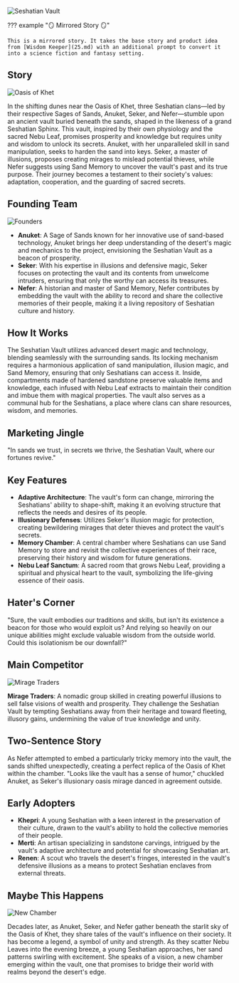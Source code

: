 ![Seshatian Vault](../assets/26a.webp)

??? example "🪞 Mirrored Story 🪞"

    This is a mirrored story. It takes the base story and product idea from [Wisdom Keeper](25.md) with an additional prompt to convert it into a science fiction and fantasy setting.

## Story

![Oasis of Khet](../assets/26d.webp)

In the shifting dunes near the Oasis of Khet, three Seshatian clans—led by their respective Sages of Sands, Anuket, Seker, and Nefer—stumble upon an ancient vault buried beneath the sands, shaped in the likeness of a grand Seshatian Sphinx. This vault, inspired by their own physiology and the sacred Nebu Leaf, promises prosperity and knowledge but requires unity and wisdom to unlock its secrets. Anuket, with her unparalleled skill in sand manipulation, seeks to harden the sand into keys. Seker, a master of illusions, proposes creating mirages to mislead potential thieves, while Nefer suggests using Sand Memory to uncover the vault's past and its true purpose. Their journey becomes a testament to their society's values: adaptation, cooperation, and the guarding of sacred secrets.

## Founding Team

![Founders](../assets/26b.webp)

- **Anuket**: A Sage of Sands known for her innovative use of sand-based technology, Anuket brings her deep understanding of the desert's magic and mechanics to the project, envisioning the Seshatian Vault as a beacon of prosperity.
- **Seker**: With his expertise in illusions and defensive magic, Seker focuses on protecting the vault and its contents from unwelcome intruders, ensuring that only the worthy can access its treasures.
- **Nefer**: A historian and master of Sand Memory, Nefer contributes by embedding the vault with the ability to record and share the collective memories of their people, making it a living repository of Seshatian culture and history.

## How It Works

The Seshatian Vault utilizes advanced desert magic and technology, blending seamlessly with the surrounding sands. Its locking mechanism requires a harmonious application of sand manipulation, illusion magic, and Sand Memory, ensuring that only Seshatians can access it. Inside, compartments made of hardened sandstone preserve valuable items and knowledge, each infused with Nebu Leaf extracts to maintain their condition and imbue them with magical properties. The vault also serves as a communal hub for the Seshatians, a place where clans can share resources, wisdom, and memories.

## Marketing Jingle

"In sands we trust, in secrets we thrive, the Seshatian Vault, where our fortunes revive."

## Key Features

- **Adaptive Architecture**: The vault's form can change, mirroring the Seshatians' ability to shape-shift, making it an evolving structure that reflects the needs and desires of its people.
- **Illusionary Defenses**: Utilizes Seker's illusion magic for protection, creating bewildering mirages that deter thieves and protect the vault's secrets.
- **Memory Chamber**: A central chamber where Seshatians can use Sand Memory to store and revisit the collective experiences of their race, preserving their history and wisdom for future generations.
- **Nebu Leaf Sanctum**: A sacred room that grows Nebu Leaf, providing a spiritual and physical heart to the vault, symbolizing the life-giving essence of their oasis.

## Hater's Corner

"Sure, the vault embodies our traditions and skills, but isn't its existence a beacon for those who would exploit us? And relying so heavily on our unique abilities might exclude valuable wisdom from the outside world. Could this isolationism be our downfall?"

## Main Competitor

![Mirage Traders](../assets/26c.webp)

**Mirage Traders**: A nomadic group skilled in creating powerful illusions to sell false visions of wealth and prosperity. They challenge the Seshatian Vault by tempting Seshatians away from their heritage and toward fleeting, illusory gains, undermining the value of true knowledge and unity.

## Two-Sentence Story

As Nefer attempted to embed a particularly tricky memory into the vault, the sands shifted unexpectedly, creating a perfect replica of the Oasis of Khet within the chamber. "Looks like the vault has a sense of humor," chuckled Anuket, as Seker's illusionary oasis mirage danced in agreement outside.

## Early Adopters

- **Khepri**: A young Seshatian with a keen interest in the preservation of their culture, drawn to the vault's ability to hold the collective memories of their people.
- **Merti**: An artisan specializing in sandstone carvings, intrigued by the vault's adaptive architecture and potential for showcasing Seshatian art.
- **Renen**: A scout who travels the desert's fringes, interested in the vault's defensive illusions as a means to protect Seshatian enclaves from external threats.

## Maybe This Happens

![New Chamber](../assets/26e.webp)

Decades later, as Anuket, Seker, and Nefer gather beneath the starlit sky of the Oasis of Khet, they share tales of the vault's influence on their society. It has become a legend, a symbol of unity and strength. As they scatter Nebu Leaves into the evening breeze, a young Seshatian approaches, her sand patterns swirling with excitement. She speaks of a vision, a new chamber emerging within the vault, one that promises to bridge their world with realms beyond the desert's edge.

